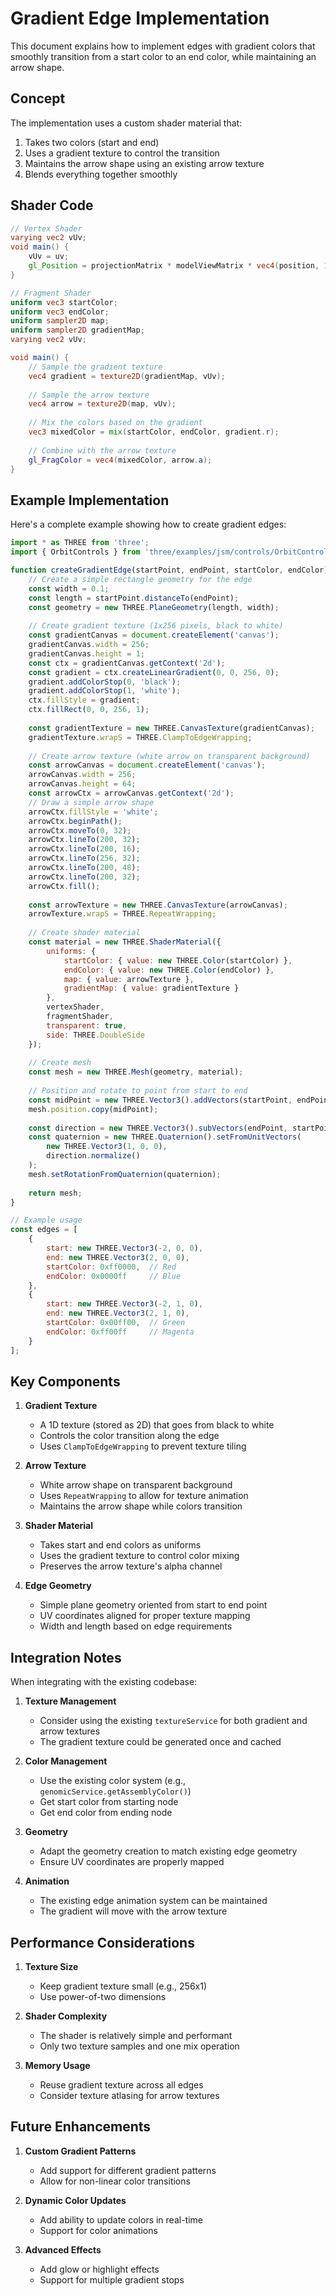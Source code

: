 # Gradient Edge Implementation

This document explains how to implement edges with gradient colors that smoothly transition from a start color to an end color, while maintaining an arrow shape.

## Concept

The implementation uses a custom shader material that:
1. Takes two colors (start and end)
2. Uses a gradient texture to control the transition
3. Maintains the arrow shape using an existing arrow texture
4. Blends everything together smoothly

## Shader Code

```glsl
// Vertex Shader
varying vec2 vUv;
void main() {
    vUv = uv;
    gl_Position = projectionMatrix * modelViewMatrix * vec4(position, 1.0);
}

// Fragment Shader
uniform vec3 startColor;
uniform vec3 endColor;
uniform sampler2D map;
uniform sampler2D gradientMap;
varying vec2 vUv;

void main() {
    // Sample the gradient texture
    vec4 gradient = texture2D(gradientMap, vUv);
    
    // Sample the arrow texture
    vec4 arrow = texture2D(map, vUv);
    
    // Mix the colors based on the gradient
    vec3 mixedColor = mix(startColor, endColor, gradient.r);
    
    // Combine with the arrow texture
    gl_FragColor = vec4(mixedColor, arrow.a);
}
```

## Example Implementation

Here's a complete example showing how to create gradient edges:

```javascript
import * as THREE from 'three';
import { OrbitControls } from 'three/examples/jsm/controls/OrbitControls.js';

function createGradientEdge(startPoint, endPoint, startColor, endColor) {
    // Create a simple rectangle geometry for the edge
    const width = 0.1;
    const length = startPoint.distanceTo(endPoint);
    const geometry = new THREE.PlaneGeometry(length, width);
    
    // Create gradient texture (1x256 pixels, black to white)
    const gradientCanvas = document.createElement('canvas');
    gradientCanvas.width = 256;
    gradientCanvas.height = 1;
    const ctx = gradientCanvas.getContext('2d');
    const gradient = ctx.createLinearGradient(0, 0, 256, 0);
    gradient.addColorStop(0, 'black');
    gradient.addColorStop(1, 'white');
    ctx.fillStyle = gradient;
    ctx.fillRect(0, 0, 256, 1);
    
    const gradientTexture = new THREE.CanvasTexture(gradientCanvas);
    gradientTexture.wrapS = THREE.ClampToEdgeWrapping;
    
    // Create arrow texture (white arrow on transparent background)
    const arrowCanvas = document.createElement('canvas');
    arrowCanvas.width = 256;
    arrowCanvas.height = 64;
    const arrowCtx = arrowCanvas.getContext('2d');
    // Draw a simple arrow shape
    arrowCtx.fillStyle = 'white';
    arrowCtx.beginPath();
    arrowCtx.moveTo(0, 32);
    arrowCtx.lineTo(200, 32);
    arrowCtx.lineTo(200, 16);
    arrowCtx.lineTo(256, 32);
    arrowCtx.lineTo(200, 48);
    arrowCtx.lineTo(200, 32);
    arrowCtx.fill();
    
    const arrowTexture = new THREE.CanvasTexture(arrowCanvas);
    arrowTexture.wrapS = THREE.RepeatWrapping;
    
    // Create shader material
    const material = new THREE.ShaderMaterial({
        uniforms: {
            startColor: { value: new THREE.Color(startColor) },
            endColor: { value: new THREE.Color(endColor) },
            map: { value: arrowTexture },
            gradientMap: { value: gradientTexture }
        },
        vertexShader,
        fragmentShader,
        transparent: true,
        side: THREE.DoubleSide
    });
    
    // Create mesh
    const mesh = new THREE.Mesh(geometry, material);
    
    // Position and rotate to point from start to end
    const midPoint = new THREE.Vector3().addVectors(startPoint, endPoint).multiplyScalar(0.5);
    mesh.position.copy(midPoint);
    
    const direction = new THREE.Vector3().subVectors(endPoint, startPoint);
    const quaternion = new THREE.Quaternion().setFromUnitVectors(
        new THREE.Vector3(1, 0, 0),
        direction.normalize()
    );
    mesh.setRotationFromQuaternion(quaternion);
    
    return mesh;
}

// Example usage
const edges = [
    {
        start: new THREE.Vector3(-2, 0, 0),
        end: new THREE.Vector3(2, 0, 0),
        startColor: 0xff0000,  // Red
        endColor: 0x0000ff     // Blue
    },
    {
        start: new THREE.Vector3(-2, 1, 0),
        end: new THREE.Vector3(2, 1, 0),
        startColor: 0x00ff00,  // Green
        endColor: 0xff00ff     // Magenta
    }
];
```

## Key Components

1. **Gradient Texture**
   - A 1D texture (stored as 2D) that goes from black to white
   - Controls the color transition along the edge
   - Uses `ClampToEdgeWrapping` to prevent texture tiling

2. **Arrow Texture**
   - White arrow shape on transparent background
   - Uses `RepeatWrapping` to allow for texture animation
   - Maintains the arrow shape while colors transition

3. **Shader Material**
   - Takes start and end colors as uniforms
   - Uses the gradient texture to control color mixing
   - Preserves the arrow texture's alpha channel

4. **Edge Geometry**
   - Simple plane geometry oriented from start to end point
   - UV coordinates aligned for proper texture mapping
   - Width and length based on edge requirements

## Integration Notes

When integrating with the existing codebase:

1. **Texture Management**
   - Consider using the existing `textureService` for both gradient and arrow textures
   - The gradient texture could be generated once and cached

2. **Color Management**
   - Use the existing color system (e.g., `genomicService.getAssemblyColor()`)
   - Get start color from starting node
   - Get end color from ending node

3. **Geometry**
   - Adapt the geometry creation to match existing edge geometry
   - Ensure UV coordinates are properly mapped

4. **Animation**
   - The existing edge animation system can be maintained
   - The gradient will move with the arrow texture

## Performance Considerations

1. **Texture Size**
   - Keep gradient texture small (e.g., 256x1)
   - Use power-of-two dimensions

2. **Shader Complexity**
   - The shader is relatively simple and performant
   - Only two texture samples and one mix operation

3. **Memory Usage**
   - Reuse gradient texture across all edges
   - Consider texture atlasing for arrow textures

## Future Enhancements

1. **Custom Gradient Patterns**
   - Add support for different gradient patterns
   - Allow for non-linear color transitions

2. **Dynamic Color Updates**
   - Add ability to update colors in real-time
   - Support for color animations

3. **Advanced Effects**
   - Add glow or highlight effects
   - Support for multiple gradient stops 